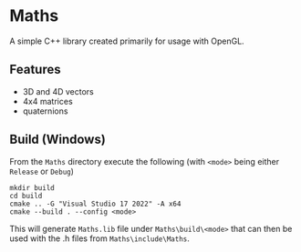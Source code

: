 # Maths

A simple C++ library created primarily for usage with OpenGL.

## Features
- 3D and 4D vectors
- 4x4 matrices
- quaternions

## Build (Windows)
From the `Maths` directory execute the following (with `<mode>` being either `Release` or `Debug`)
```
mkdir build
cd build
cmake .. -G "Visual Studio 17 2022" -A x64
cmake --build . --config <mode>
``` 
This will generate `Maths.lib` file under `Maths\build\<mode>` that can then be used with the .h files from `Maths\include\Maths`.
